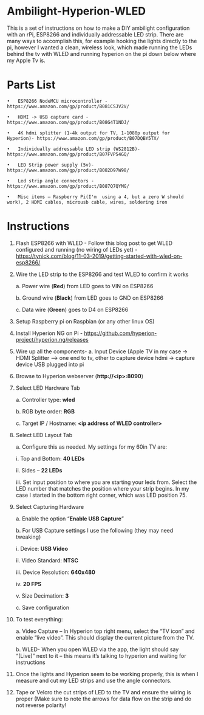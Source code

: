 # Ambilight-Hyperion-WLED
This is a set of instructions on how to make a DIY ambilight configuration with an rPi, ESP8266 and individually addressable LED strip. There are many ways to accomplish this, for example hooking the lights directly to the pi, however I wanted a clean, wireless look, which made running the LEDs behind the tv with WLED and running hyperion on the pi down below where my Apple Tv is.

# Parts List

  	•	ESP8266 NodeMCU microcontroller - https://www.amazon.com/gp/product/B081CSJV2V/
	
	•	HDMI -> USB capture card - https://www.amazon.com/gp/product/B08G4T1NDJ/

  	•	4K hdmi splitter (1-4k output for TV, 1-1080p output for Hyperion)- https://www.amazon.com/gp/product/B07DQBY5TX/

  	•	Individually addressable LED strip (WS2812B)-https://www.amazon.com/gp/product/B07FVP54GQ/

  	•	LED Strip power supply (5v)- https://www.amazon.com/gp/product/B082D97W98/

 	•	Led strip angle connectors - https://www.amazon.com/gp/product/B087Q7QYMG/

  	•	Misc items – Raspberry Pi(I'm  using a 4, but a zero W should work), 2 HDMI cables, microusb cable, wires, soldering iron

# Instructions 

1.	Flash ESP8266 with WLED -  Follow this blog post to get WLED configured and running (no wiring of LEDs yet) - https://tynick.com/blog/11-03-2019/getting-started-with-wled-on-esp8266/

2.	Wire the LED strip to the ESP8266 and test WLED to confirm it works
	
	a.	Power wire (**Red**) from LED goes to VIN on ESP8266
	
	b.	Ground wire (**Black**) from LED goes to GND on ESP8266
	
	c.	Data wire (**Green**) goes to D4 on ESP8266
	
3.	Setup Raspberry pi on Raspbian (or any other linux OS)

4.	Install Hyperion NG on Pi - https://github.com/hyperion-project/hyperion.ng/releases

5.	Wire up all the components- 
	a.	Input Device (Apple TV in my case -> HDMI Splitter –> one end to tv, other to capture device hdmi -> capture device USB plugged into pi
	
6.	Browse to Hyperion webserver (**http://\<ip>:8090**)

7.	Select LED Hardware Tab

	a.	Controller type: **wled**
	
	b.	RGB byte order: **RGB**
	
	c.	Target IP / Hostname: **\<ip address of WLED controller>**
	
8.	Select LED Layout Tab

	a.	Configure this as needed. My settings for my 60in TV are:
	
	  i.	Top and Bottom: **40 LEDs**
	
	  ii.	Sides – **22 LEDs**
	
	  iii.	Set input position to where you are starting your leds from. Select the LED number that matches the position where your strip begins. In my case I started in the bottom right corner, which was LED position 75.
	
9.	Select Capturing Hardware

	a.	Enable the option “**Enable USB Capture**”
	
	b.	For USB Capture settings I use the following (they may need tweaking)
	
	  i.	Device: **USB Video**
		
	  ii.	Video Standard: **NTSC**
		
	  iii.	Device Resolution: **640x480**
		
	  iv.	**20 FPS**
		
	  v.	Size Decimation: **3**
		
	c.	Save configuration
	
10.	To test everything:

	a.	Video Capture – In Hyperion top right menu, select the “TV icon” and enable “live video”. This should display the current picture from the TV.
	
	b.	WLED- When you open WLED via the app, the light should say “(Live)” next to it – this means it’s talking to hyperion and waiting for instructions
	
11.	Once the lights and Hyperion seem to be working properly, this is when I measure and cut my LED strips and use the angle connectors.

12.	Tape or Velcro the cut strips of LED to the TV and ensure the wiring is proper (Make sure to note the arrows for data flow on the strip and do not reverse polarity!

